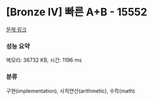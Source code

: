 # [Bronze IV] 빠른 A+B - 15552 

[문제 링크](https://www.acmicpc.net/problem/15552) 

### 성능 요약

메모리: 36732 KB, 시간: 1196 ms

### 분류

구현(implementation), 사칙연산(arithmetic), 수학(math)

